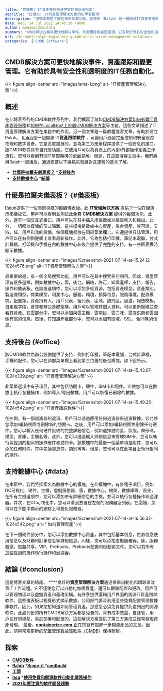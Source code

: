 ```yaml
---
title: "拉爾夫| IT資產管理解決方案的初學者指南" 
seoTitle: "拉爾夫| IT資產管理解決方案的初學者指南" 
description: "遵循本教程了解拉爾夫及其功能。拉爾夫（Ralph）是一種開源IT資產管理解決方案，可提供REST API，資產跟踪等。" 
date: Wed, 14 Jul 2021 14:45:20 +0000
author: muhammadmustafa
summary: "CMDB解決方案可更快地解決事件，資產跟踪和變更管理。它有助於具有安全性和透明度的IT任務自動化。" 
url: /zh-hant/ralph-beginners-guide-on-it-asset-management-solution/
categories: ['CMDB Software']
---
```


## CMDB解決方案可更快地解決事件，資產跟踪和變更管理。它有助於具有安全性和透明度的IT任務自動化。

{{< figure align=center src="images/ams-1.png" alt="IT資產管理解決方案">}}


## **概述**
在此博客系列的CMDB軟件系列中，我們撰寫了諸如[CMDB解決方案如何影響IT資產管理服務][1]和[如何在LocalHost上設置CMDB解決方案][2]等主題。這些文章描述了IT資產管理解決方案在業務中的作用，另一個文章是一篇教程博客文章，有助於建立Ralph。 [Ralph][3]是一個開源 **IT資產跟踪軟件** ，可讓用戶通過完全控制和安全跟踪物理和數字資產。它是高度擴展的，並為第三方應用程序提供了一個安息的接口。該CMDB軟件具有自託管功能。它使用戶可以為資產上的內部/外部操作定義工作流程。您可以看到有關IT基礎架構的全面見解。但是，在這篇博客文章中，我們將與Ralph一起播放，通過涵蓋以下幾點來發展對其運營的基本了解。
  * **[什麼是拉爾夫儀表板？][4]**
  *[**支持後台**][5]
  * **[支持數據中心][6]**
  *[**結論**][7]

## 什麼是拉爾夫儀表板？   {#儀表板}
[Ralph][3]提供了一個簡單導航的直觀儀表板。此 **IT管理解決方案** 提供了一個在線演示來播放它。用戶可以看到並測試此免費 **CMDB解決方案** 提供的每個功能。此外，還有一個交互式接口，用戶可以在其中插入虛擬數據以檢查輸入和輸出。此外，一切都以模塊的形式隔離。這些模塊是數據中心資產，後台資產，許可證，支持，域，用戶和我的設備。每個模塊都放在頂部菜單欄上。它還提供日誌管理，用戶可以在右側側邊欄上查看最新操作。此外，它為包括打印機，筆記本電腦，台式計算機，打印機和手機在內的數據中心和後台提供了完整的支持。有一些圖表實時顯示數據。

{{< figure align=center src="images/Screenshot-2021-07-14-at-15.24.12-1024x576.png" alt="IT資產管理解決方案">}}

最重要的是，有一個全局搜索功能，用戶可以在其中搜索任何項目。因此，資產管理有很多選擇，例如數據中心，雲，後台，網絡，許可，知識產權，支持，報告，操作和儀表板。在設置選項中，您可以添加多個資源，包括資產模型，資產類別，製造商類型，商業模型，利潤中心，服務，環境，預算信息，服務環境，配置模塊，配置類，資產持有人，用戶列表，組列表，區域，訪問區，過渡，報告模板，自定義字段，倉庫和辦公基礎架構。用戶可以管理其個人資料，可以更新密碼並查看其資產。在雲部分中，您可以添加與雲主機，雲項目，雲口味，雲提供商和雲圖像有關的信息。然後，在知識產權部分中，您可以添加有關域，SSL，合同等的信息。

## 支持後台 {#office}
該CMDB軟件為辦公設備提供了支持，例如打印機，筆記本電腦，台式計算機，手機和配件。您可以在頂部菜單欄上看到第三位置的後台模塊，如下圖所示。

{{< figure align=center src="images/Screenshot-2021-07-14-at-15.43.07-1024x339.png" alt="IT資產管理解決方案">}}

此菜單選項中有子項目，其中包括訪問卡，硬件，SIM卡和配件。它使您可以在數據上執行各種操作，例如導入/導出數據，用戶可以恢復已刪除的數據。

{{< figure align=center src="images/Screenshot-2021-07-14-at-15.49.25-1024x542.png" alt="IT資產跟踪軟件">}}

在左側，有一個過濾器的選項。用戶可以通過應用任何過濾器來過濾數據。它允許您添加/編輯視圖或刪除新的訪問卡。之後，用戶可以添加/編輯視圖並刪除任何硬件。您可以輸入任何硬件設備的完整詳細信息，例如選擇訪問區，狀態，條形碼，模型，倉庫，主機名等。此外，您可以通過輸入詳細信息來管理SIM卡，並可以執行與提到的相同的操作硬件和訪問卡。該模塊中的最後一個菜單項是附件，您可以添加任何附件，其中包括製造商，類別等等。但是，您也可以在此項目上執行相同的操作。

## 支持數據中心 {#data}
在本節中，我們將探索名為數據中心的模塊。在此模塊中，有各種子項目，例如DC可視化，硬件，主機，虛擬服務器，簇，數據中心，機架，數據庫等。首先，在所有主機選項中，您可以添加帶有詳細信息的主機，並可以執行各種操作和過濾器。其次，在DC可視化中，您可以看到放置在左側的服務器室列表。在這裡，您可以在下圖中顯示的網格上可視化服務器。

{{< figure align=center src="images/Screenshot-2021-07-14-at-16.56.32-1024x542.png" alt=" 如何管理資產">}}

在下一個硬件部分中，您可以添加數據中心資產，其中包括基本信息，位置信息使用信息以及財務和訂單信息等詳細信息。同樣，您可以添加虛擬服務器，簇，服務器室，磁盤共享，VIP，Preboots，Preboots配置和啟動前文件。您可以對所有這些提到的操作執行操作和過濾器。

## 結論 {#conclusion}
這是博客文章的結尾。 ****良好的**資產管理解決方案**通過帶來自動化和跟踪來改善IT工作流程。它不僅使您可以自動化每個資產，還可以跟踪配置和更改。用戶可以管理物理以及虛擬資產和基礎架構。有許多提供邏輯用戶界面的開源IT資產跟踪軟件。這些儀表板以視覺形式顯示數據。公司部門廣泛利用這些免費配置管理數據庫軟件。因此，如果您想知道如何管理資產，那麼您必須免費提供此處列出的開源軟件。此處列出的所有CMDB解決方案都是免費的，具有成本效益，自託管，用戶友好的導航，易於部署和配置的。這些解決方案提供了第三方集成並經常發現資產發現。
最後，[**containerize.com** ][8]正在撰寫有關進一步開源產品的文章。因此，請與常規更新的[配置管理數據庫軟件（CMDB][9]）保持聯繫。

## 探索
  * **[CMDB軟件][9]**
  * **[Ralph][3]**
  *[**Snipe-it** ][10]
  *[**cmdbuild** ][11]
  * **[工頭][12]**
  * **[itop][13]**
  *[**使用免費和開源軟件自動化業務操作**][14]
  * **[2021年要注意的軟件開發趨勢][15]**

  
[1]: https://blog.containerize.com/cmdb-software/how-cmdb-solution-influences-it-asset-management-services/
[2]: https://blog.containerize.com/cmdb-software/how-to-set-up-cmdb-solution-ralph-on-localhost/
[3]: https://products.containerize.com/cmdb-software/ralph/
[4]: #dashboard
[5]: #office
[6]: #data
[7]: #Conclusion
[8]: https://www.containerize.com/
[9]: https://products.containerize.com/cmdb-software/
[10]: https://products.containerize.com/cmdb-software/snipe-it/
[11]: https://products.containerize.com/cmdb-software/cmdbuild/
[12]: https://products.containerize.com/cmdb-software/foreman/
[13]: https://products.containerize.com/cmdb-software/itop/
[14]: https://blog.containerize.com/blogging/automate-business-operations-using-open-source-software/
[15]: https://blog.containerize.com/blockchain-platforms/software-development-trends-to-look-out-for-in-2021/
